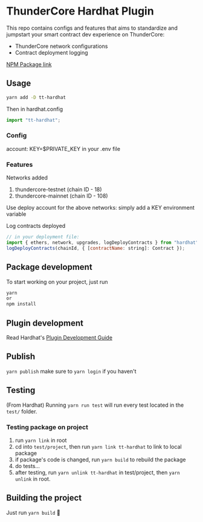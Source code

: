 # ThunderCore Hardhat Plugin

This repo contains configs and features that aims to standardize and jumpstart your smart contract dev experience on ThunderCore:

- ThunderCore network configurations
- Contract deployment logging

[NPM Package link](https://www.npmjs.com/package/tt-hardhat)

## Usage

```bash
yarn add -D tt-hardhat
```

Then in hardhat.config

```js
import "tt-hardhat";
```

### Config

account: KEY=\$PRIVATE_KEY in your .env file

### Features

Networks added

1. thundercore-testnet (chain ID - 18)
1. thundercore-mainnet (chain ID - 108)

Use deploy account for the above networks: simply add a KEY environment variable

Log contracts deployed

```js
// in your deployment file:
import { ethers, network, upgrades, logDeployContracts } from "hardhat";
logDeployContracts(chainId, { [contractName: string]: Contract });
```

## Package development

To start working on your project, just run

```bash
yarn
or
npm install
```

## Plugin development

Read Hardhat's [Plugin Development Guide](https://hardhat.org/advanced/building-plugins.html)

## Publish

`yarn publish` make sure to `yarn login` if you haven't

## Testing

(From Hardhat) Running `yarn run test` will run every test located in the `test/` folder.

### Testing package on project

1. run `yarn link` in root
2. cd into `test/project`, then run `yarn link tt-hardhat` to link to local package
3. if package's code is changed, run `yarn build` to rebuild the package
4. do tests...
5. after testing, run `yarn unlink tt-hardhat` in test/project, then `yarn unlink` in root.

## Building the project

Just run `yarn build` ️👷
